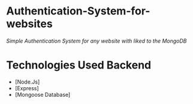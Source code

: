 # Authentication-System-for-websites
###### Simple Authentication System for any website with liked to the MongoDB

# Technologies Used Backend
* [Node.Js]
* [Express]
* [Mongoose Database]
